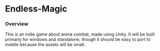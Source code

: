 # Endless-Magic

### Overview
This is an indie game about arena combat, made using Unity. It will be built primarly for windows and standalone, though it should be easy
to port to mobile because the assets will be small.
